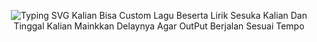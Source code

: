 <p align="center">
<img src="https://readme-typing-svg.herokuapp.com?font=Pacifico&color=%ffffff&size=48&center=true&vCenter=true&width=1200&height=100&lines=Text+Animation" alt="Typing SVG" style="display: inline-block;">
Kalian Bisa Custom Lagu Beserta Lirik Sesuka Kalian Dan Tinggal Kalian Mainkkan Delaynya Agar OutPut Berjalan Sesuai Tempo 
